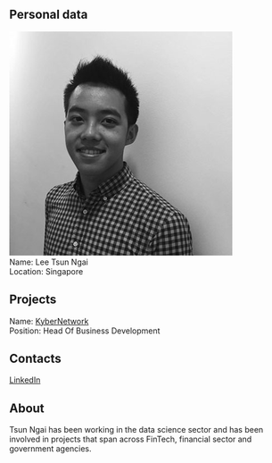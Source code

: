 ## Personal data
![ photo](photo/lee_ngai.jpg)  
Name: Lee Tsun Ngai  
Location: Singapore
## Projects 
Name: [KyberNetwork](../projects/kybernetwork.md)  
Position: Head Of Business Development
## Contacts
[LinkedIn](https://www.linkedin.com/in/leetsunngai/)  
## About
Tsun Ngai has been working in the data science sector and has been involved in projects that span across FinTech, financial sector and government agencies.
